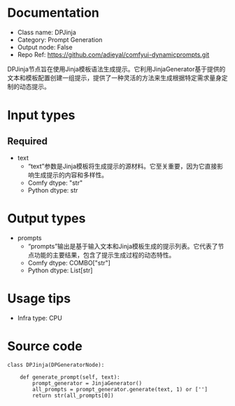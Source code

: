 # Documentation
- Class name: DPJinja
- Category: Prompt Generation
- Output node: False
- Repo Ref: https://github.com/adieyal/comfyui-dynamicprompts.git

DPJinja节点旨在使用Jinja模板语法生成提示。它利用JinjaGenerator基于提供的文本和模板配置创建一组提示，提供了一种灵活的方法来生成根据特定需求量身定制的动态提示。

# Input types
## Required
- text
    - “text”参数是Jinja模板将生成提示的源材料。它至关重要，因为它直接影响生成提示的内容和多样性。
    - Comfy dtype: "str"
    - Python dtype: str

# Output types
- prompts
    - “prompts”输出是基于输入文本和Jinja模板生成的提示列表。它代表了节点功能的主要结果，包含了提示生成过程的动态特性。
    - Comfy dtype: COMBO["str"]
    - Python dtype: List[str]

# Usage tips
- Infra type: CPU

# Source code
```
class DPJinja(DPGeneratorNode):

    def generate_prompt(self, text):
        prompt_generator = JinjaGenerator()
        all_prompts = prompt_generator.generate(text, 1) or ['']
        return str(all_prompts[0])
```